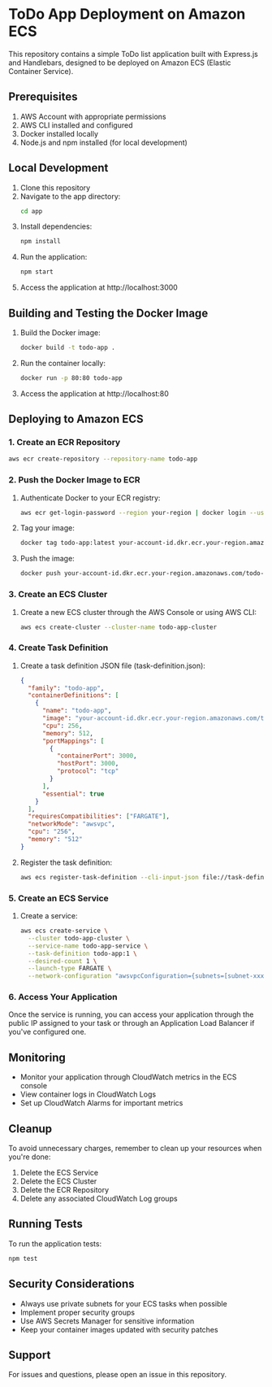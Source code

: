 # ToDo App Deployment on Amazon ECS

This repository contains a simple ToDo list application built with Express.js and Handlebars, designed to be deployed on Amazon ECS (Elastic Container Service).

## Prerequisites

1. AWS Account with appropriate permissions
2. AWS CLI installed and configured
3. Docker installed locally
4. Node.js and npm installed (for local development)

## Local Development

1. Clone this repository
2. Navigate to the app directory:
   ```bash
   cd app
   ```
3. Install dependencies:
   ```bash
   npm install
   ```
4. Run the application:
   ```bash
   npm start
   ```
5. Access the application at http://localhost:3000

## Building and Testing the Docker Image

1. Build the Docker image:
   ```bash
   docker build -t todo-app .
   ```
2. Run the container locally:
   ```bash
   docker run -p 80:80 todo-app
   ```
3. Access the application at http://localhost:80

## Deploying to Amazon ECS

### 1. Create an ECR Repository

```bash
aws ecr create-repository --repository-name todo-app
```

### 2. Push the Docker Image to ECR

1. Authenticate Docker to your ECR registry:
   ```bash
   aws ecr get-login-password --region your-region | docker login --username AWS --password-stdin your-account-id.dkr.ecr.your-region.amazonaws.com
   ```

2. Tag your image:
   ```bash
   docker tag todo-app:latest your-account-id.dkr.ecr.your-region.amazonaws.com/todo-app:latest
   ```

3. Push the image:
   ```bash
   docker push your-account-id.dkr.ecr.your-region.amazonaws.com/todo-app:latest
   ```

### 3. Create an ECS Cluster

1. Create a new ECS cluster through the AWS Console or using AWS CLI:
   ```bash
   aws ecs create-cluster --cluster-name todo-app-cluster
   ```

### 4. Create Task Definition

1. Create a task definition JSON file (task-definition.json):
   ```json
   {
     "family": "todo-app",
     "containerDefinitions": [
       {
         "name": "todo-app",
         "image": "your-account-id.dkr.ecr.your-region.amazonaws.com/todo-app:latest",
         "cpu": 256,
         "memory": 512,
         "portMappings": [
           {
             "containerPort": 3000,
             "hostPort": 3000,
             "protocol": "tcp"
           }
         ],
         "essential": true
       }
     ],
     "requiresCompatibilities": ["FARGATE"],
     "networkMode": "awsvpc",
     "cpu": "256",
     "memory": "512"
   }
   ```

2. Register the task definition:
   ```bash
   aws ecs register-task-definition --cli-input-json file://task-definition.json
   ```

### 5. Create an ECS Service

1. Create a service:
   ```bash
   aws ecs create-service \
     --cluster todo-app-cluster \
     --service-name todo-app-service \
     --task-definition todo-app:1 \
     --desired-count 1 \
     --launch-type FARGATE \
     --network-configuration "awsvpcConfiguration={subnets=[subnet-xxxxxx],securityGroups=[sg-xxxxxx],assignPublicIp=ENABLED}"
   ```

### 6. Access Your Application

Once the service is running, you can access your application through the public IP assigned to your task or through an Application Load Balancer if you've configured one.

## Monitoring

- Monitor your application through CloudWatch metrics in the ECS console
- View container logs in CloudWatch Logs
- Set up CloudWatch Alarms for important metrics

## Cleanup

To avoid unnecessary charges, remember to clean up your resources when you're done:

1. Delete the ECS Service
2. Delete the ECS Cluster
3. Delete the ECR Repository
4. Delete any associated CloudWatch Log groups

## Running Tests

To run the application tests:
```bash
npm test
```

## Security Considerations

- Always use private subnets for your ECS tasks when possible
- Implement proper security groups
- Use AWS Secrets Manager for sensitive information
- Keep your container images updated with security patches

## Support

For issues and questions, please open an issue in this repository.